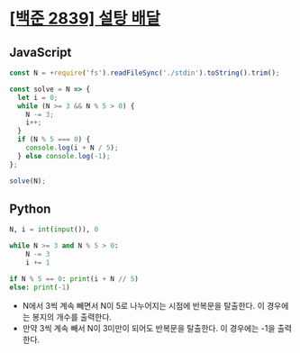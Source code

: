 # [[백준 2839] 설탕 배달](https://www.acmicpc.net/problem/2839)
## JavaScript
```js
const N = +require('fs').readFileSync('./stdin').toString().trim();

const solve = N => {
  let i = 0;
  while (N >= 3 && N % 5 > 0) {
    N -= 3;
    i++;
  }
  if (N % 5 === 0) {
    console.log(i + N / 5);
  } else console.log(-1);
};

solve(N);
```
## Python
```py
N, i = int(input()), 0

while N >= 3 and N % 5 > 0:
    N -= 3
    i += 1

if N % 5 == 0: print(i + N // 5)
else: print(-1)
```
- N에서 3씩 계속 빼면서 N이 5로 나누어지는 시점에 반복문을 탈출한다. 이 경우에는 봉지의 개수를 출력한다.
- 만약 3씩 계속 빼서 N이 3미만이 되어도 반복문을 탈출한다. 이 경우에는 -1을 출력한다.